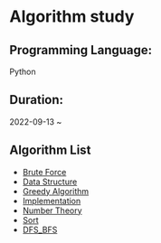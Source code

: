# Algorithm study

## Programming Language: <br>

Python

## Duration: <br>

2022-09-13 ~

## Algorithm List

- [Brute Force](./Brute_Force/)
- [Data Structure](./Data_structure/)
- [Greedy Algorithm](./Greedy_Algorithm/)
- [Implementation](./Implementaion/)
- [Number Theory](./Number_Theory/)
- [Sort](./Sort/)
- [DFS_BFS](./DFS_BFS/)
